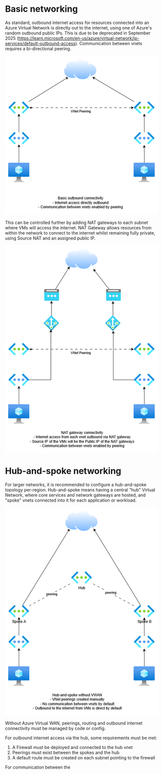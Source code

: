 # Basic networking
As standard, outbound internet access for resources connected into an Azure Virtual Network is directly out to the internet, using one of Azure's random outbound public IPs. This is due to be deprecated in September 2025 (https://learn.microsoft.com/en-us/azure/virtual-network/ip-services/default-outbound-access).
Communication between vnets requires a bi-directional peering.

![](./1.png)

This can be controlled further by adding NAT gateways to each subnet where VMs will access the internet. NAT Gateway allows resources from within the network to connect to the internet whilst remaining fully private, using Source NAT and an assigned public IP.

![](./2.png)

# Hub-and-spoke networking
For larger networks, it is recommended to configure a hub-and-spoke topology per-region. Hub-and-spoke means having a central "hub" Virtual Network, where core services and network gateways are hosted, and "spoke" vnets connected into it for each application or workload.

![](./3.png)

Without Azure Virtual WAN, peerings, routing and outbound internet connectivity must be managed by code or config.

For outbound internet access via the hub, some requirements must be met:
1. A Firewall must be deployed and connected to the hub vnet
2. Peerings must exist between the spokes and the hub
3. A default route must be created on each subnet pointing to the firewall



For communication between the 

